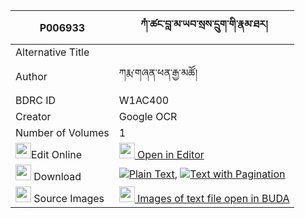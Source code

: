 |P006933|ཀཾ་ཚང་བླ་མ་ཡབ་སྲས་དྲུག་གི་རྣམ་ཐར། 
| --- | --- 
|Alternative Title |
|Author| ཀརྨ་གཞན་ཕན་རྒྱ་མཚོ།
|BDRC ID | W1AC400
|Creator | Google OCR
|Number of Volumes| 1
|<img width="25" src="https://img.icons8.com/color/25/000000/edit-property.png">Edit Online| [<img width="25" src="https://avatars.githubusercontent.com/u/45091458?s=200&v=4"> Open in Editor](http://editor.openpecha.org/P006933)
|<img width="25" src="https://img.icons8.com/fluent/48/000000/download-2.png"/>  Download | [![](https://img.icons8.com/color/20/000000/txt.png)Plain Text](https://github.com/Openpecha/P006933/releases/download/v1/kam_tsang_lama_yab_se_druk_gi__plain_P006933.zip), [![](https://img.icons8.com/color/20/000000/txt.png)Text with Pagination](https://github.com/Openpecha/P006933/releases/download/v1/kam_tsang_lama_yab_se_druk_gi__pages_P006933.zip)
|<img width="25" src="https://img.icons8.com/plasticine/100/000000/pictures-folder.png"/>  Source Images | [<img width="25" src="https://library.bdrc.io/icons/BUDA-small.svg"> Images of text file open in BUDA](https://library.bdrc.io/show/bdr:W1AC400)